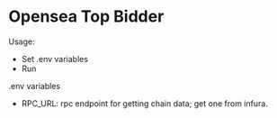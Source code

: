 # Opensea Top Bidder

Usage:

- Set .env variables
- Run

.env variables
- RPC_URL: rpc endpoint for getting chain data; get one from infura.